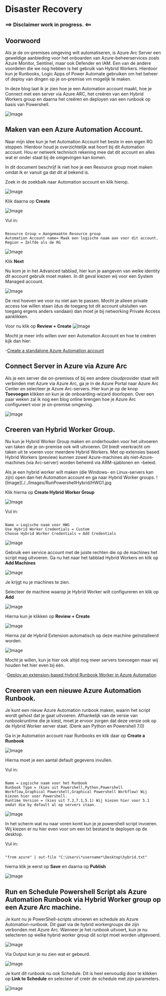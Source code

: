 # Disaster Recovery

### ==> Disclaimer work in progress. <==

## Voorwoord

Als je de on-premises omgeving wilt automatiseren, is Azure Arc Server een geweldige aanbieding voor het onboarden van Azure-beheerservices zoals Azure Monitor, Sentinel, maar ook Defender en IAM.
Een van de andere voordelen die we nog hebben is het gebruik van Hybrid Workers. Hierdoor kun je Runbooks, Logic Apps of Power Automate gebruiken om het beheer of deploy van dingen op je on-premise vm mogelijk te maken.

In deze blog laat ik je zien hoe je een Automation account maakt, hoe je Connect met een server via Azure ARC, het creëren van een Hybrid Workers group en daarna het creëren en deployen van een runbook op basis van Powershell.

![Image](./../Images/RunPowershellHybrid/Praatplaat.JPG)

## Maken van een Azure Automation Account.

Naar mijn idee kun je het Automation Account het beste in een eigen RG stoppen. Hierdoor houd je overzichtelijk wat hoort bij dit Automation account. Hou er netwerk technisch rekening mee dat dit account en alles wat er onder staat bij de omgevingen kan komen.

In dit document beschrijf ik niet hoe je een Resource group moet maken omdat ik er vanuit ga dat dit al bekend is.

Zoek in de zoekbalk naar Automation account en klik hierop.

![Image](./../Images/RunPowershellHybrid/zoekbalk.jpg)

Klik daarna op **Create**

![Image](./../Images/RunPowershellHybrid/create.jpg)

Vul in: 
~~~

Resource Group = Aangemaakte Resource group
Automation Account name= Maak een logische naam aan voor dit account.
Region = Zelfde als de RG

~~~

![Image](./../Images/RunPowershellHybrid/CreateAA1.jpg)

Klik **Next**

Nu kom je in het Advanced tabblad, hier kun je aangeven van welke identity dit account gebruik moet maken. In dit geval kiezen wij voor een System Managed account.

![Image](./../Images/RunPowershellHybrid/CreateAA2.jpg)

De rest hoeven we voor nu niet aan te passen. Mocht je alleen private access toe willen staan (dus de toegang tot dit account uitsluiten van toegang ergens anders vandaan) dan moet je bij networking Private Access aanklikken.

Voor nu klik op **Review + Create**
![Image](./../Images/RunPowershellHybrid/CreateAA3.jpg)



Mocht je meer info willen over een Automation Account en hoe te creëren kijk dan hier:

-[Create a standalone Azure Automation account](https://learn.microsoft.com/en-us/azure/automation/automation-create-standalone-account?WT.mc_id=modinfra-0000-thmaure&tabs=azureportal)


## Connect Server in Azure via Azure Arc

Als je een server die on-premises of bij een andere cloudprovider staat wilt verbinden met Azure via Azure Arc, ga je in de Azure Portal naar Azure Arc Center en selecteer je Azure Arc-servers. Hier kun je op de knop **Toevoegen** klikken en kun je de onboarding-wizard doorlopen. Over een paar weken zal ik nog een blog online brengen hoe je Azure Arc configureert voor je on-premise omgeving.

![Image](./../Images/RunPowershellHybrid/ArcOnboarding.jpg)


## Creeren van Hybrid Worker Group.

Nu kun je Hybrid Worker Group maken en onderhouden voor het uitvoeren van taken die je on-premise ook wilt uitvoeren. Dit biedt veerkracht om taken uit te voeren voor meerdere Hybrid Workers. Met op extensies based Hybrid Workers (preview) kunnen zowel Azure-machines als niet-Azure-machines (via Arc-server) worden beheerd via ARM-sjablonen en -beleid.

Als je een hybrid worker wilt maken (die Windows- en Linux-servers kan zijn) open dan het Automation account en ga naar Hybrid Worker groups.
![Image](./../Images/RunPowershellHybrid/HWG1.jpg

Klik hierna op **Create Hybrid Worker Group**

![Image](./../Images/RunPowershellHybrid/HWG3.jpg)

Vul in: 
~~~

Name = Logische naam voor HWG
Use Hybrid Worker Credentials = Custom
Choose Hybrid Worker Credentials = Add Credentials

~~~

![Image](./../Images/RunPowershellHybrid/HWG2.jpg)

Gebruik een service account met de juiste rechten die op de machines het script mag uitvoeren.
Ga nu het naar het tabblad Hybrid Workers en klik op **Add Machines**

![Image](./../Images/RunPowershellHybrid/HWG4.jpg)

Je krijgt nu je machines te zien.

Selecteer de machine waarop je Hybrid Worker wilt configureren en klik op **Add**

![Image](./../Images/RunPowershellHybrid/HWG5.jpg)


Hierna kun je klikken op **Review + Create**

![Image](./../Images/RunPowershellHybrid/HWG6.jpg)

Hierna zal de Hybrid Extension automatisch op deze machine geïnstalleerd worden.

![Image](./../Images/RunPowershellHybrid/HWG7.jpg)

Mocht je willen, kun je hier ook altijd nog meer servers toevoegen maar wij houden het hier even bij één.

-[Deploy an extension-based Hybrid Runbook Worker in Azure Automation](https://docs.microsoft.com/en-us/azure/automation/extension-based-hybrid-runbook-worker-install?tabs=windows)


## Creeren van een nieuwe Azure Automation Runbook.
Je kunt een nieuw Azure Automation runbook maken, waarin het script wordt gehost dat je gaat uitvoeren. 
Afhankelijk van de versie van runbookruntime die je kiest, moet je ervoor zorgen dat deze versie ook op de Hybrid Worker server staat. (Denk aan Python en Powershell 7.0)

Ga in je Automation account naar Runbooks en klik daar op **Create a Runbook**

![Image](./../Images/RunPowershellHybrid/Runbook1.jpg)

Hierna moet je een aantal default gegevens invullen.

Vul in: 
~~~

Name = Logische naam voor het Runbook
Runbook Type = (kies uit Powershell,Python,Powershell Workflow,Graphical Powershell,Graphical Powershell Workflow) Wij kiezen hier voor Powershell.
Runtime Version = (kies uit 7.2,7.1,5.1) Wij kiezen hier voor 5.1 omdat die by default al op servers staan.

~~~
![Image](./../Images/RunPowershellHybrid/Runbook2jpg.JPG)

In het scherm wat nu naar voren komt kun je je powershell script invoeren. Wij kiezen er nu hier even voor om een txt bestand te deployen op de desktop.

Vul in: 
~~~

"from azure" | out-file "C:\Users\*username*\Desktop\hybrid.txt"

~~~

hierna klik je eerst op **Save** en daarna op **Publish**

 ![Image](./../Images/RunPowershellHybrid/Runbook3.JPG)


## Run en Schedule Powershell Script als Azure Automation Runbook via Hybrid Worker group op een Azure Arc machine.

Je kunt nu je PowerShell-scripts uitvoeren en schedule als Azure Automation-runbook. Dit gaat via de hybrid workergroups die zijn verbonden met Azure Arc. 
Wanneer je het runbook uitvoert, kun je nu selecteren op welke hybrid worker group dit script moet worden uitgevoerd.


 ![Image](./../Images/RunPowershellHybrid/Test1.JPG)

 Via Output kun je nu zien wat er gebeurd.

 ![Image](./../Images/RunPowershellHybrid/Test2.JPG)

 Je kunt dit runbook nu ook Schedule. Dit is heel eenvoudig door te klikken op **Link to Schedule** en selecteer of creër de schedule met zijn parameters.
 
 
  ![Image](./../Images/RunPowershellHybrid/Test3.JPG)

